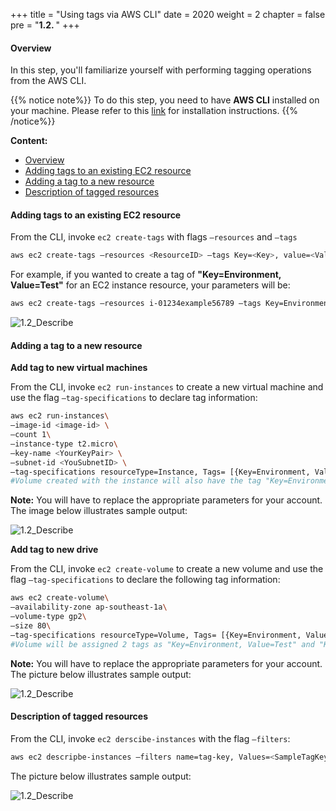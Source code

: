 +++
title = "Using tags via AWS CLI"
date = 2020
weight = 2
chapter = false
pre = "<b>1.2. </b>"
+++
#### Overview

In this step, you'll familiarize yourself with performing tagging operations from the AWS CLI.

{{% notice note%}}
To do this step, you need to have **AWS CLI** installed on your machine. Please refer to this [link](https://docs.aws.amazon.com/cli/latest/userguide/cli-chap-install.html) for installation instructions.
{{% /notice%}}


**Content:**
- [Overview](#overview)
- [Adding tags to an existing EC2 resource](#adding-tags-to-an-existing-ec2-resource)
- [Adding a tag to a new resource](#adding-a-tag-to-a-new-resource)
- [Description of tagged resources](#description-of-tagged-resources)

#### Adding tags to an existing EC2 resource
From the CLI, invoke  `ec2 create-tags` with flags `—resources` and `—tags` 

```bash
aws ec2 create-tags —resources <ResourceID> —tags Key=<Key>, value=<Value>
```

For example, if you wanted to create a tag of **"Key=Environment, Value=Test"** for an EC2 instance resource, your parameters will be:
```bash
aws ec2 create-tags —resources i-01234example56789 —tags Key=Environment, Value=Test
```

![1.2_Describe](../../../images/tag2/1cli.png?width=90pc)

#### Adding a tag to a new resource

**Add tag to new virtual machines**

From the CLI, invoke `ec2 run-instances` to create a new virtual machine and use the flag `—tag-specifications` to declare tag information:

```bash
aws ec2 run-instances\
—image-id <image-id> \
—count 1\
—instance-type t2.micro\
—key-name <YourKeyPair> \
—subnet-id <YouSubnetID> \
—tag-specifications resourceType=Instance, Tags= [{Key=Environment, Value=Test}] resourceType=Volume, Tags= [{Key=Environment, Value=Test}] 
#Volume created with the instance will also have the tag "Key=Environment, Value=Test"
```

**Note:** You will have to replace the appropriate parameters for your account.\
The image below illustrates sample output:

![1.2_Describe](../../../images/tag2/2cli.png?width=90pc)

**Add tag to new drive**

From the CLI, invoke `ec2 create-volume` to create a new volume and use the flag `—tag-specifications` to declare the following tag information:

```bash
aws ec2 create-volume\
—availability-zone ap-southeast-1a\
—volume-type gp2\
—size 80\
—tag-specifications resourceType=Volume, Tags= [{Key=Environment, Value=Test}, {key=Cost-Center, value=CC123}]
#Volume will be assigned 2 tags as "Key=Environment, Value=Test" and "Key=Cost-Center, Value=CC123"
```
**Note:** You will have to replace the appropriate parameters for your account.\
The picture below illustrates sample output:

![1.2_Describe](../../../images/tag2/3cli.png?width=90pc)

#### Description of tagged resources
From the CLI, invoke `ec2 derscibe-instances` with the flag  `—filters`:

```bash
aws ec2 descripbe-instances —filters name=tag-key, Values=<SampleTagKey>
```
The picture below illustrates sample output:

![1.2_Describe](../../../images/tag2/4cli.png?width=90pc)

